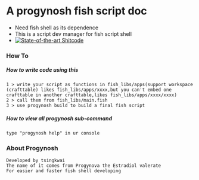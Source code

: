 A progynosh fish script doc
===========================
- Need fish shell as its dependence
- This is a script dev manager for fish script shell
- [![State-of-the-art Shitcode](https://img.shields.io/static/v1?label=State-of-the-art&message=Shitcode&color=7B5804)](https://github.com/trekhleb/state-of-the-art-shitcode)
### How To
##### How to write code using this
```
1 >	write your script as functions in fish_libs/apps(support workspace (crafttable) likes fish_libs/apps/xxxx,but you can't embed one crafttable in another crafttable,likes fish_libs/apps/xxxx/xxxx)
2 >	call them from fish_libs/main.fish
3 >	use progynosh build to build a final fish script
```
##### How to view all progynosh sub-command
```
type "progynosh help" in ur console
```
### About Progynosh
```
Developed by tsingkwai
The name of it comes from Progynova the Estradiol valerate
For easier and faster fish shell developing
```
